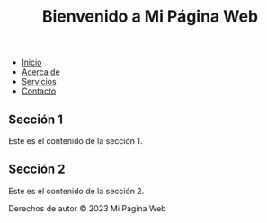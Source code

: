 <!DOCTYPE html>
<html lang="es">
<head>
    <meta charset="UTF-8">
    <meta name="viewport" content="width=device-width, initial-scale=1.0">
    <title>Mi Página Web</title>
</head>
<body>
    <header>
        <h1>Bienvenido a Mi Página Web</h1>
    </header>
    <nav>
        <ul>
            <li><a href="#">Inicio</a></li>
            <li><a href="#">Acerca de</a></li>
            <li><a href="#">Servicios</a></li>
            <li><a href="#">Contacto</a></li>
        </ul>
    </nav>
    <main>
        <section>
            <h2>Sección 1</h2>
            <p>Este es el contenido de la sección 1.</p>
        </section>
        <section>
            <h2>Sección 2</h2>
            <p>Este es el contenido de la sección 2.</p>
        </section>
    </main>
    <footer>
        <p>Derechos de autor &copy; 2023 Mi Página Web</p>
    </footer>
</body>
</html>


